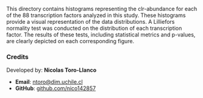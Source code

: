 This directory contains histograms representing the clr-abundance for each of the 88 transcription factors analyzed in this study. These histograms provide a visual representation of the data distributions.
A Lilliefors normality test was conducted on the distribution of each transcription factor. The results of these tests, including statistical metrics and p-values, are clearly depicted on each corresponding figure.

### Credits
Developed by: **Nicolas Toro-Llanco**
- **Email**: [ntoro@dim.uchile.cl](mailto:ntoro@dim.uchile.cl)
- **GitHub**: [github.com/nico142857](https://github.com/nico142857)